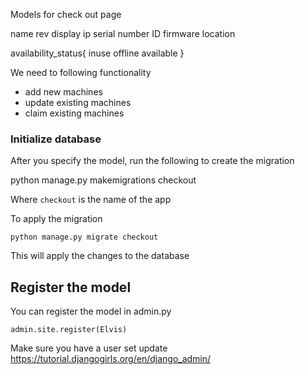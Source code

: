 Models for check out page

name
rev
display
ip
serial number
ID
firmware
location

availability_status{
    inuse
    offline
    available
}

We need to following functionality

- add new machines
- update existing machines
- claim existing machines

### Initialize database
After you specify the model, run the following to create
the migration

python manage.py makemigrations checkout

Where `checkout` is the name of the app

To apply the migration

`python manage.py migrate checkout`


This will apply the changes to the database

## Register the model
You can register the model in admin.py
 
`admin.site.register(Elvis)`

Make sure you have a user set update
https://tutorial.djangogirls.org/en/django_admin/
